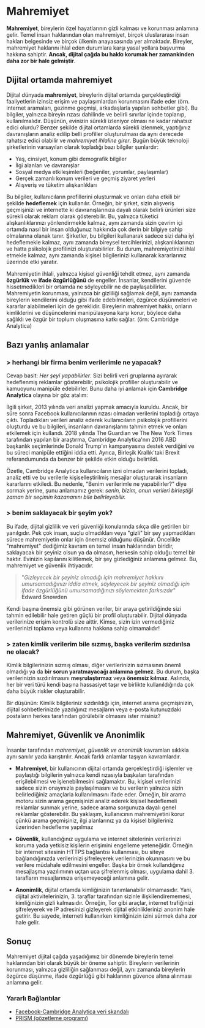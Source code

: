 <!-- NOTLAR
 - Bu sayfa bilgi içerikli makaleden oluşmaktadır.
 - İçerik kuralları ve ekleme yapmak sayfalarını ziyaret edebilirsiniz -->

# Mahremiyet

**Mahremiyet**, bireylerin özel hayatlarının gizli kalması ve korunması anlamına gelir. Temel insan haklarından olan mahremiyet, birçok uluslararası insan hakları belgesinde ve birçok ülkenin anayasasında yer almaktadır. Bireyler, mahremiyet haklarını ihlal eden durumlara karşı yasal yollara başvurma hakkına sahiptir. **Ancak, dijital çağda bu hakkı korumak her zamankinden daha zor bir hale gelmiştir**.

## Dijital ortamda mahremiyet

Dijital dünyada **mahremiyet**, bireylerin dijital ortamda gerçekleştirdiği faaliyetlerin izinsiz erişim ve paylaşımlardan korunmasını ifade eder (örn. internet aramaları, gezinme geçmişi, arkadaşlarla yapılan sohbetler gibi). Bu bilgiler, yalnızca bireyin rızası dahilinde ve belirli sınırlar içinde toplanıp, kullanılmalıdır. Düşünün, evinizin sürekli izleniyor olması ne kadar rahatsız edici olurdu? Benzer şekilde dijital ortamlarda sürekli izlenmek, yaptığınız davranışların analiz edilip belli profiller oluşturulması da aynı derecede rahatsız edici olabilir ve _mahremiyet ihlaline girer_. Bugün büyük teknoloji şirketlerinin varsayılan olarak topladığı bazı bilgiler şunlardır:

- Yaş, cinsiyet, konum gibi demografik bilgiler
- İlgi alanları ve davranışlar
- Sosyal medya etkileşimleri (beğeniler, yorumlar, paylaşımlar)
- Gerçek zamanlı konum verileri ve geçmiş ziyaret yerleri
- Alışveriş ve tüketim alışkanlıkları

Bu bilgiler, kullanıcıların profillerini oluşturmak ve onları daha etkili bir şekilde **hedeflemek** için kullanılır. Örneğin, bir şirket, sizin alışveriş geçmişinizi ve internette ki davranışlarınıza dayalı olarak belirli ürünleri size sürekli olarak reklam olarak gösterebilir. Bu, yalnızca tüketici alışkanlıklarınızı yönlendirmekle kalmaz, aynı zamanda sizin çevrim içi ortamda nasıl bir insan olduğunuz hakkında çok derin bir bilgiye sahip olmalarına olanak tanır. Şirketler, bu bilgileri kullanarak sadece sizi daha iyi hedeflemekle kalmaz, aynı zamanda bireysel tercihlerinizi, alışkanlıklarınızı ve hatta psikolojik profilinizi oluşturabilirler. Bu durum, mahremiyetinizi ihlal etmekle kalmaz, aynı zamanda kişisel bilgilerinizi kullanarak kararlarınız üzerinde etki yaratır.

Mahremiyetin ihlali, yalnızca kişisel güvenliği tehdit etmez, aynı zamanda **özgürlük** ve **ifade özgürlüğünü** de engeller. İnsanlar, kendilerini güvende hissetmedikleri bir ortamda ne söyleyebilir ne de paylaşabilirler. Mahremiyetin korunması, yalnızca bir gizliliği sağlamak değil, aynı zamanda bireylerin kendilerini olduğu gibi ifade edebilmeleri, özgürce düşünmeleri ve kararlar alabilmeleri için de gereklidir. Bireylerin mahremiyet hakkı, onların kimliklerini ve düşüncelerini manipülasyona karşı korur, böylece daha sağlıklı ve özgür bir toplum oluşmasına katkı sağlar. (örn: Cambridge Analytica)

## Bazı yanlış anlamalar

### > herhangi bir firma benim verilerimle ne yapacak?

Cevap basit: _Her şeyi yapabilirler_. Sizi belirli veri gruplarına ayırarak hedeflenmiş reklamlar gösterebilir, psikolojik profiller oluşturabilir ve kamuoyunu manipüle edebilirler. Bunu daha iyi anlamak için **Cambridge Analytica** olayına bir göz atalım:

İlgili şirket, 2013 yılında veri analizi yapmak amacıyla kuruldu. Ancak, bir süre sonra Facebook kullanıcılarının rızası olmadan verilerini topladığı ortaya çıktı. Topladıkları verileri analiz ederek kullanıcıların psikolojik profillerini oluşturdu ve bu bilgileri, insanların davranışlarını tahmin etmek ve onları etkilemek için kullandı. 2018 yılında The Guardian ve The New York Times tarafından yapılan bir araştırma, Cambridge Analytica'nın 2016 ABD başkanlık seçimlerinde Donald Trump'ın kampanyasına destek verdiğini ve bu süreci manipüle ettiğini iddia etti. Ayrıca, Birleşik Krallık'taki Brexit referandumunda da benzer bir şekilde etkin olduğu belirtildi.

Özetle, Cambridge Analytica kullanıcıların izni olmadan verilerini topladı, analiz etti ve bu verilerle kişiselleştirilmiş mesajlar oluşturarak insanların kararlarını etkiledi. Bu nedenle, "Benim verilerimle ne yapabilirler?" diye sormak yerine, şunu anlamamız gerek: _senin, bizim, onun verileri birleştiği zaman bir seçimin kazananını bile belirleyebilir._

### > benim saklayacak bir şeyim yok?

Bu ifade, dijital gizlilik ve veri güvenliği konularında sıkça dile getirilen bir yanılgıdır. Pek çok insan, suçlu olmadıkları veya "gizli" bir şey yapmadıkları sürece mahremiyetin onlar için önemsiz olduğunu düşünür. Öncelikle "mahremiyet" dediğimiz kavram en temel insan haklarından biridir, saklayacak bir şeyiniz olsun ya da olmasın, herkesin sahip olduğu temel bir haktır. Evinizin kapılarını kilitlemek, bir şey gizlediğiniz anlamına gelmez. Bu, mahremiyet ve güvenlik ihtiyacıdır.

> "_Gizleyecek bir şeyiniz olmadığı için mahremiyet hakkını umursamadığınızı iddia etmek, söyleyecek bir şeyiniz olmadığı için ifade özgürlüğünü umursamadığınızı söylemekten farksızdır_"<br>
> **Edward Snowden**

Kendi başına önemsiz gibi görünen veriler, bir araya getirildiğinde sizi tahmin edilebilir hale getiren güçlü bir profil oluşturabilir. Dijital dünyada verilerinize erişim kontrolü size aittir. Kimse, sizin izin vermediğiniz verilerinizi toplama veya kullanma hakkına sahip olmamalıdır!

### > zaten kimlik verilerim bile sızmış, başka verilerim sızdırılsa ne olacak?

Kimlik bilgilerinizin sızmış olması, diğer verilerinizin sızmasının önemli olmadığı ya da **bir sorun yaratmayacağı anlamına gelmez**. Bu durum, başka verilerinizin sızdırılmasını **meşrulaştırmaz** veya **önemsiz kılmaz**. Aslında, her bir veri türü kendi başına hassasiyet taşır ve birlikte kullanıldığında çok daha büyük riskler oluşturabilir.

Bir düşünün: Kimlik bilgileriniz sızdırıldığı için, internet arama geçmişinizin, dijital sohbetlerinizde yazdığınız mesajların veya e-posta kutunuzdaki postaların herkes tarafından görülebilir olmasını ister misiniz?

## Mahremiyet, Güvenlik ve Anonimlik

İnsanlar tarafından _mahremiyet, güvenlik ve anonimlik_ kavramları sıklıkla aynı sanılır yada karıştırılır. Ancak farklı anlamlar taşıyan kavramlardır.

- **Mahremiyet**, bir kullanıcının dijital ortamda gerçekleştirdiği işlemler ve paylaştığı bilgilerin yalnızca kendi rızasıyla başkaları tarafından erişilebilmesi ve işlenebilmesini sağlamaktır. Bu, kişisel verilerinizi sadece sizin onayınızla paylaşılmasını ve bu verilerin yalnızca sizin belirlediğiniz amaçlarla kullanılmasını ifade eder. Örneğin, bir arama motoru sizin arama geçmişinizi analiz ederek kişisel hedeflemeli reklamlar sunmak yerine, sadece arama sorgunuza dayalı genel reklamlar gösterebilir. Bu yaklaşım, kullanıcının mahremiyetini korur çünkü arama geçmişiniz, ilgi alanlarınız ya da kişisel bilgileriniz üzerinden hedefleme yapılmaz

- **Güvenlik**, kullandığınız uygulama ve internet sitelerinin verilerinizi koruma yada yetkisiz kişilerin erişimini engelleme yeteneğidir. Örneğin bir internet sitesinin HTTPS bağlantısı kullanması, bu siteye bağlandığınızda verilerinizi şifreleyerek verilerinizin okunmasını ve bu verilere müdahale edilmesini engeller. Başka bir örnek kullandığınız mesajlaşma yazılımının uçtan uca şifrelenmiş olması, uygulama dahil 3. tarafların mesajlarınıza erişemeyeceği anlamına gelir.

- **Anonimlik**, dijital ortamda kimliğinizin tanımlanabilir olmamasıdır. Yani, dijital aktivitelerinizin, 3. taraflar tarafından sizinle ilişkilendirememesi, kimliğinizin gizli kalmasıdır. Örneğin, Tor gibi araçlar, internet trafiğinizi şifreleyerek ve IP adresinizi gizleyerek dijital etkinliklerinizi anonim hale getirir. Bu sayede, interneti kullanırken kimliğinizin izini sürmek daha zor hale gelir.

## Sonuç

Mahremiyet dijital çağda yaşadığımız bir dönemde bireylerin temel haklarından biri olarak büyük bir öneme sahiptir. Bireylerin verilerinin korunması, yalnızca gizliliğin sağlanması değil, aynı zamanda bireylerin özgürce düşünme, ifade özgürlüğü gibi haklarının güvence altına alınması anlamına gelir.

### Yararlı Bağlantılar

- [Facebook-Cambridge Analytica veri skandalı](https://tr.wikipedia.org/wiki/Facebook-Cambridge_Analytica_veri_skandal%C4%B1)
- [PRISM (gözetleme programı)](<https://tr.wikipedia.org/wiki/PRISM_(g%C3%B6zetleme_program%C4%B1)>)
